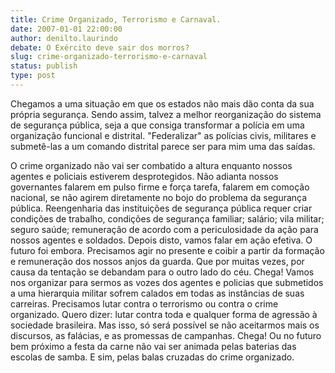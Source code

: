 ```yaml
---
title: Crime Organizado, Terrorismo e Carnaval.
date: 2007-01-01 22:00:00
author: denilto.laurindo
debate: O Exército deve sair dos morros?
slug: crime-organizado-terrorismo-e-carnaval
status: publish 
type: post
---
```


Chegamos a uma situação em que os estados não mais dão conta da sua própria segurança. Sendo assim, talvez a melhor reorganização do sistema de segurança pública, seja a que consiga transformar a polícia em uma organização funcional e distrital. "Federalizar" as polícias civis, militares e submetê-las a um comando distrital parece ser para mim uma das saídas.  

O crime organizado não vai ser combatido a altura enquanto nossos agentes e policiais estiverem desprotegidos. Não adianta nossos governantes falarem em pulso firme e força tarefa, falarem em comoção nacional, se não agirem diretamente no bojo do problema da segurança pública. Reengenharia das instituições de segurança pública requer criar condições de trabalho, condições de segurança familiar; salário; vila militar; seguro saúde; remuneração de acordo com a periculosidade da ação para nossos agentes e soldados. Depois disto, vamos falar em ação efetiva. O futuro foi embora. Precisamos agir no presente e coibir a partir da formação e remuneração dos nossos anjos da guarda. Que por muitas vezes, por causa da tentação se debandam para o outro lado do céu. Chega! Vamos nos organizar para sermos as vozes dos agentes e policias que submetidos a uma hierarquia militar sofrem calados em todas as instâncias de suas carreiras. Precisamos lutar contra o terrorismo ou contra o crime organizado. Quero dizer: lutar contra toda e qualquer forma de agressão à sociedade brasileira. Mas isso, só será possível se não aceitarmos mais os discursos, as falácias, e as promessas de campanhas. Chega! Ou no futuro bem próximo a festa da carne não vai ser animada pelas baterias das escolas de samba. E sim, pelas balas cruzadas do crime organizado.  

  

